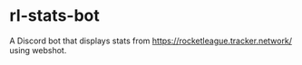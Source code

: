 # rl-stats-bot
A Discord bot that displays stats from https://rocketleague.tracker.network/ using webshot.

